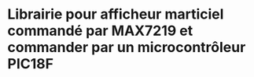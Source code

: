 # Librairie pour afficheur marticiel commandé par MAX7219 et commander par un microcontrôleur PIC18F
